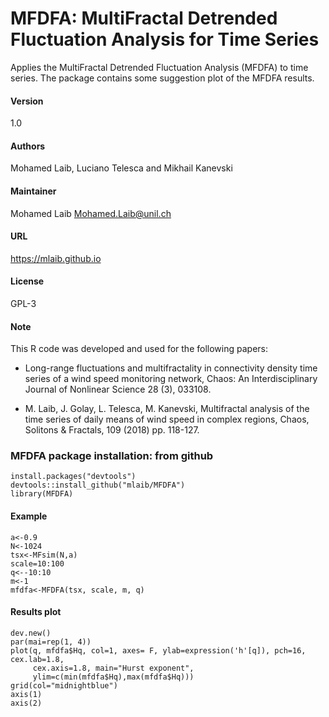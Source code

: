 # MFDFA: MultiFractal Detrended Fluctuation Analysis for Time Series
Applies the MultiFractal Detrended Fluctuation Analysis (MFDFA) to time series. The package contains some suggestion plot of the MFDFA results.

#### Version 
1.0

#### Authors 
Mohamed Laib, Luciano Telesca and Mikhail Kanevski

#### Maintainer
Mohamed Laib <Mohamed.Laib@unil.ch>

#### URL
https://mlaib.github.io

#### License
GPL-3

#### Note
This R code was developed and used for the following papers:
  
 * Long-range fluctuations and multifractality in connectivity density time series of a wind speed monitoring network, Chaos: An Interdisciplinary Journal of Nonlinear Science 28 (3), 033108.
   
 * M. Laib, J. Golay, L. Telesca, M. Kanevski, Multifractal analysis of the time series of daily means of wind speed in complex regions, Chaos, Solitons & Fractals, 109 (2018) pp. 118-127.

### MFDFA package installation: from github 
```{r}
install.packages("devtools")
devtools::install_github("mlaib/MFDFA")
library(MFDFA)
```

#### Example 
```{r}
a<-0.9
N<-1024
tsx<-MFsim(N,a)
scale=10:100
q<--10:10
m<-1
mfdfa<-MFDFA(tsx, scale, m, q)
```

#### Results plot 
```{r}
dev.new()
par(mai=rep(1, 4))
plot(q, mfdfa$Hq, col=1, axes= F, ylab=expression('h'[q]), pch=16, cex.lab=1.8,
     cex.axis=1.8, main="Hurst exponent",
     ylim=c(min(mfdfa$Hq),max(mfdfa$Hq)))
grid(col="midnightblue")
axis(1)
axis(2)
```
